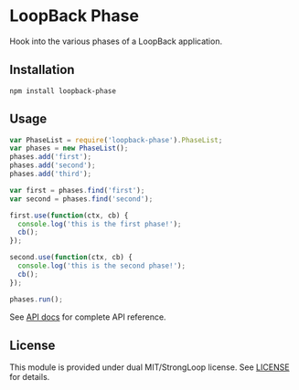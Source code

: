 # LoopBack Phase

Hook into the various phases of a LoopBack application.

## Installation

    npm install loopback-phase

## Usage

```js
var PhaseList = require('loopback-phase').PhaseList;
var phases = new PhaseList();
phases.add('first');
phases.add('second');
phases.add('third');

var first = phases.find('first');
var second = phases.find('second');

first.use(function(ctx, cb) {
  console.log('this is the first phase!');
  cb();
});

second.use(function(ctx, cb) {
  console.log('this is the second phase!');
  cb();
});

phases.run();
```

See [API docs](http://apidocs.strongloop.com/loopback-phase/) for
complete API reference.

## License

This module is provided under dual MIT/StrongLoop license.  See [LICENSE](LICENSE) for details.
